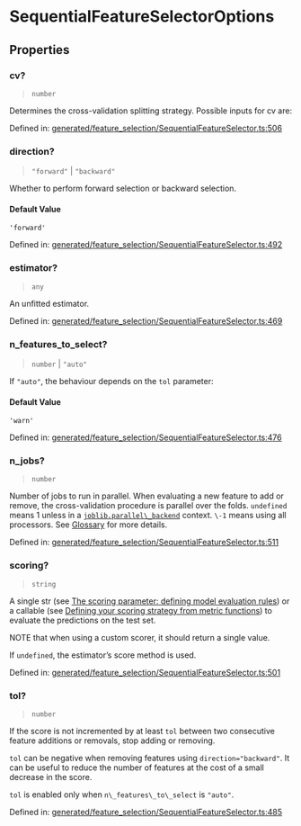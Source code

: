 # SequentialFeatureSelectorOptions

## Properties

### cv?

> `number`

Determines the cross-validation splitting strategy. Possible inputs for cv are:

Defined in:  [generated/feature\_selection/SequentialFeatureSelector.ts:506](https://github.com/transitive-bullshit/scikit-learn-ts/blob/122b3c0/packages/sklearn/src/generated/feature_selection/SequentialFeatureSelector.ts#L506)

### direction?

> `"forward"` \| `"backward"`

Whether to perform forward selection or backward selection.

#### Default Value

`'forward'`

Defined in:  [generated/feature\_selection/SequentialFeatureSelector.ts:492](https://github.com/transitive-bullshit/scikit-learn-ts/blob/122b3c0/packages/sklearn/src/generated/feature_selection/SequentialFeatureSelector.ts#L492)

### estimator?

> `any`

An unfitted estimator.

Defined in:  [generated/feature\_selection/SequentialFeatureSelector.ts:469](https://github.com/transitive-bullshit/scikit-learn-ts/blob/122b3c0/packages/sklearn/src/generated/feature_selection/SequentialFeatureSelector.ts#L469)

### n\_features\_to\_select?

> `number` \| `"auto"`

If `"auto"`, the behaviour depends on the `tol` parameter:

#### Default Value

`'warn'`

Defined in:  [generated/feature\_selection/SequentialFeatureSelector.ts:476](https://github.com/transitive-bullshit/scikit-learn-ts/blob/122b3c0/packages/sklearn/src/generated/feature_selection/SequentialFeatureSelector.ts#L476)

### n\_jobs?

> `number`

Number of jobs to run in parallel. When evaluating a new feature to add or remove, the cross-validation procedure is parallel over the folds. `undefined` means 1 unless in a [`joblib.parallel\_backend`](https://joblib.readthedocs.io/en/latest/parallel.html#joblib.parallel_backend "(in joblib v1.3.0.dev0)") context. `\-1` means using all processors. See [Glossary](../../glossary.html#term-n_jobs) for more details.

Defined in:  [generated/feature\_selection/SequentialFeatureSelector.ts:511](https://github.com/transitive-bullshit/scikit-learn-ts/blob/122b3c0/packages/sklearn/src/generated/feature_selection/SequentialFeatureSelector.ts#L511)

### scoring?

> `string`

A single str (see [The scoring parameter: defining model evaluation rules](../model_evaluation.html#scoring-parameter)) or a callable (see [Defining your scoring strategy from metric functions](../model_evaluation.html#scoring)) to evaluate the predictions on the test set.

NOTE that when using a custom scorer, it should return a single value.

If `undefined`, the estimator’s score method is used.

Defined in:  [generated/feature\_selection/SequentialFeatureSelector.ts:501](https://github.com/transitive-bullshit/scikit-learn-ts/blob/122b3c0/packages/sklearn/src/generated/feature_selection/SequentialFeatureSelector.ts#L501)

### tol?

> `number`

If the score is not incremented by at least `tol` between two consecutive feature additions or removals, stop adding or removing.

`tol` can be negative when removing features using `direction="backward"`. It can be useful to reduce the number of features at the cost of a small decrease in the score.

`tol` is enabled only when `n\_features\_to\_select` is `"auto"`.

Defined in:  [generated/feature\_selection/SequentialFeatureSelector.ts:485](https://github.com/transitive-bullshit/scikit-learn-ts/blob/122b3c0/packages/sklearn/src/generated/feature_selection/SequentialFeatureSelector.ts#L485)
